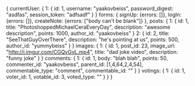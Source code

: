 {
  currentUser: {
    1: {
      id: 1,
      username: "yaakovbeiss",
      password_digest: "asdfas",
      session_token: "adfsadf"
    }
  }
  forms: {
    signUp: {errors: []},
    logIn: {errors: []},
    createNote: {errors: ["body can't be blank"]}
  },
  posts: {
    1: {
      id: 1,
      title: "PhotoshoppedMichaelCeraEveryDay",
      description: "awesome description",
      points: 1000,
      author_id: "yaakovbeiss"
    }
    2: {
      id: 2,
      title: "SeeThatGuyOverThere",
      description: "he's pointing at us",
      points: 500,
      author_id: "yummybeiss"
    }
  }
  images: {
    1: {
      id: 1,
      post_id: 23,
      image_url: "http://i.imgur.com/CGQvGvL.mp4",
      title: "dad joke video",
      description: "funny joke"
    }
  }
  comments: {
    1: {
      id: 1,
      body: "blah blah",
      points: 50,
      commenter_id: "yaakovbeiss",
      parent_id: [1,4,64,2,4,54],
      commentable_type: "comment",
      commentable_id: ""
    }
  }
  votings: {
    1: {
      id: 1,
      voter_id: 1,
      votable_id: 3,
      voted_type: ""
    }
  }
}
